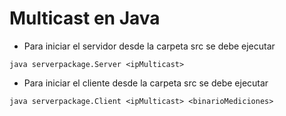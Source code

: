 # Multicast en Java

* Para iniciar el servidor desde la carpeta src se debe ejecutar

``
java serverpackage.Server <ipMulticast>
``
* Para iniciar el cliente desde la carpeta src se debe ejecutar

``
java serverpackage.Client <ipMulticast> <binarioMediciones>
``

